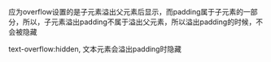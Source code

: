 应为overflow设置的是子元素溢出父元素后显示，而padding属于子元素的一部分，所以，子元素溢出padding不属于溢出父元素，所以溢出padding的时候，不会被隐藏

text-overflow:hidden, 文本元素会溢出padding时隐藏
